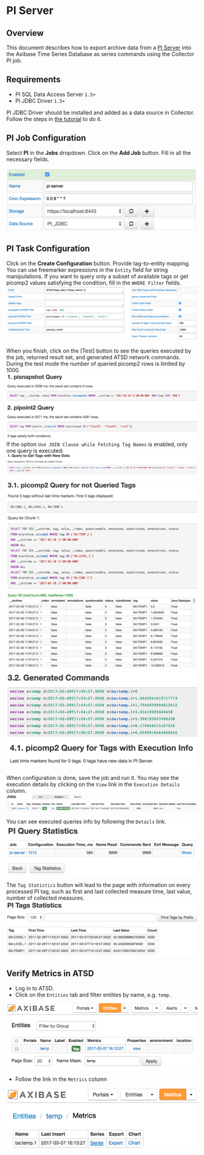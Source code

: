 # PI Server

## Overview

This document describes how to export archive data from a [PI Server](http://www.osisoft.com/pi-system/pi-capabilities/pi-server/) into the Axibase Time Series Database as series commands using the Collector PI job.

## Requirements

* PI SQL Data Access Server `1.5+`
* PI JDBC Driver `1.5+`

PI JDBC Driver should be installed and added as a data source in Collector. Follow the steps in [the tutorial](export-metrics.md#provide-axibase-collector-with-pi-jdbc-driver) to do it.

## PI Job Configuration

Select **PI** in the **Jobs** dropdown. Click on the **Add Job** button. Fill in all the necessary fields.

![](images/pi-job.png)

## PI Task Configuration

Click on the **Create Configuration** button.
Provide tag-to-entity mapping. You can use freemarker expressions in the `Entity` field for string manipulations.
If you want to query only a subset of available tags or get picomp2 values satisfying the condition, fill in the `WHERE Filter` fields.
![](images/pi-config.png)

When you finish, click on the [Test] button to see the queries executed by the job, returned result set, and generated ATSD network commands. During the test mode the number of queried picomp2 rows is limited by 1000.
![](images/pi-test-1a.png)
If the option `Use JOIN Clause while Fetching Tag Names` is enabled, only one query is executed:
![](images/pi-test-1b.png)

![](images/pi-test-2.png)
![](images/pi-test-3.png)
![](images/pi-test-4.png)
![](images/pi-test-5.png)

When configuration is done, save the job and run it.
You may see the execution details by clicking on the `View` link in the `Execution Details` column.
![](images/pi-jobs-list.png)

You can see executed queries info by following the `Details` link.
![](images/pi-query-statistics.png)

The `Tag Statistics` button will lead to the page with information on every processed PI tag, such as first and last collected measure time, last value, number of collected measures.
![](images/pi-tags-statistics.png)

## Verify Metrics in ATSD

* Log in to ATSD.
* Click on the `Entities` tab and filter entities by name, e.g. `temp`.

![](images/atsd-entity-temp.png)

* Follow the link in the `Metrics` column

![](images/atsd-metric-temp.png)